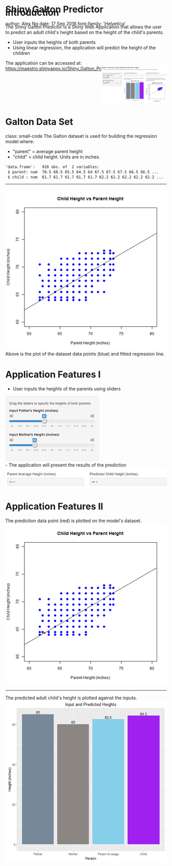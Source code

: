 <style>
.small-code pre code {
  font-size: 1em;
}
</style>


Shiny Galton Predictor
========================================================
author: Alex Ng
date: 17 Sep 2016
font-family: 'Helvetica'

<div class="midcenter" style="margin-left:650px; margin-top:-130px;">
<img src="icon.png"></img>
</div> 

Introduction
========================================================
The Shiny Galton Predictor is a Shiny Web Application that
allows the user to predict an adult child's height based on the 
height of the child's parents.
- User inputs the heights of both parents
- Using linear regression, the application will predict the height of the children

The application can be accessed at: https://maestro.shinyapps.io/Shiny_Galton_Predictor/
<div class="midcenter" style="margin-left:300px; margin-top:-30px;">
<img src="shinyio.png"></img>
</div>

Galton Data Set
========================================================
class: small-code
The Galton dataset is used for building the regression model where:
- "parent" = average parent height
- "child" = child height. 
Units are in inches. 

```
'data.frame':	928 obs. of  2 variables:
 $ parent: num  70.5 68.5 65.5 64.5 64 67.5 67.5 67.5 66.5 66.5 ...
 $ child : num  61.7 61.7 61.7 61.7 61.7 62.2 62.2 62.2 62.2 62.2 ...
```
***
![plot of chunk unnamed-chunk-2](shiny_galton_pres-figure/unnamed-chunk-2-1.png)
Above is the plot of the dataset data points (blue) and fitted regression line.



Application Features I
========================================================
- User inputs the heights of the parents using sliders
<div class="midcenter" style="margin-left:0px; margin-top:0px;">
<img src="input.png"></img>
</div>
- The application will present the results of the prediction
<div class="midcenter" style="margin-left:0px; margin-top:0px;">
<img src="results.png"></img>
</div>


Application Features II
========================================================
The prediction data point (red) is plotted on the model's dataset.
![plot of chunk unnamed-chunk-3](shiny_galton_pres-figure/unnamed-chunk-3-1.png)
***
The predicted adult child's height is plotted against the inputs.
![plot of chunk unnamed-chunk-4](shiny_galton_pres-figure/unnamed-chunk-4-1.png)

